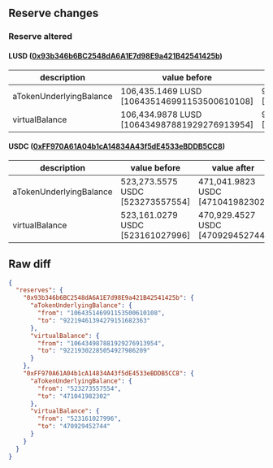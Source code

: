 ## Reserve changes

### Reserve altered

#### LUSD ([0x93b346b6BC2548dA6A1E7d98E9a421B42541425b](https://arbiscan.io/address/0x93b346b6BC2548dA6A1E7d98E9a421B42541425b))

| description | value before | value after |
| --- | --- | --- |
| aTokenUnderlyingBalance | 106,435.1469 LUSD [106435146991153500610108] | 92,219.4613 LUSD [92219461394279151682363] |
| virtualBalance | 106,434.9878 LUSD [106434987881929276913954] | 92,219.3022 LUSD [92219302285054927986209] |


#### USDC ([0xFF970A61A04b1cA14834A43f5dE4533eBDDB5CC8](https://arbiscan.io/address/0xFF970A61A04b1cA14834A43f5dE4533eBDDB5CC8))

| description | value before | value after |
| --- | --- | --- |
| aTokenUnderlyingBalance | 523,273.5575 USDC [523273557554] | 471,041.9823 USDC [471041982302] |
| virtualBalance | 523,161.0279 USDC [523161027996] | 470,929.4527 USDC [470929452744] |


## Raw diff

```json
{
  "reserves": {
    "0x93b346b6BC2548dA6A1E7d98E9a421B42541425b": {
      "aTokenUnderlyingBalance": {
        "from": "106435146991153500610108",
        "to": "92219461394279151682363"
      },
      "virtualBalance": {
        "from": "106434987881929276913954",
        "to": "92219302285054927986209"
      }
    },
    "0xFF970A61A04b1cA14834A43f5dE4533eBDDB5CC8": {
      "aTokenUnderlyingBalance": {
        "from": "523273557554",
        "to": "471041982302"
      },
      "virtualBalance": {
        "from": "523161027996",
        "to": "470929452744"
      }
    }
  }
}
```
